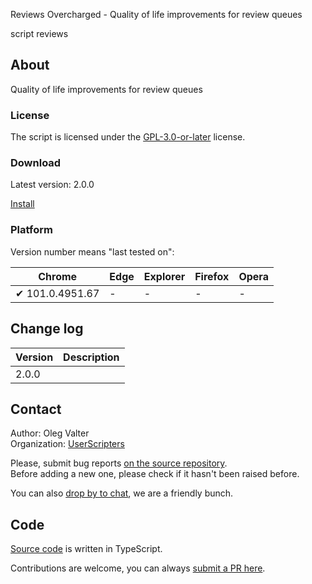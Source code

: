 Reviews Overcharged - Quality of life improvements for review queues

script reviews


<!-- thumbnail:  -->
<!-- version: 2.0.0 -->
<!-- tag: script -->
<!-- excerpt: Quality of life improvements for review queues -->


## About

Quality of life improvements for review queues

### License

The script is licensed under the [GPL-3.0-or-later](https://spdx.org/licenses/GPL-3.0-or-later) license.

### Download

Latest version: 2.0.0

[Install](https://github.com/userscripters/reviews-overcharged/raw/master/dist/modern/index.user.js)

### Platform

Version number means "last tested on":

| Chrome | Edge | Explorer | Firefox | Opera |
| - | - | - | - | - |
| ✔ 101.0.4951.67 | - | - | - | - |

## Change log

| Version    | Description |
| ---------- | ----------- |
| 2.0.0 |             |

## Contact

Author: Oleg Valter
<br>Organization: [UserScripters](https://github.com/userscripters)

Please, submit bug reports [on the source repository](https://github.com/reviews-overcharged/issues).
<br>Before adding a new one, please check if it hasn't been raised before.

You can also [drop by to chat](https://chat.stackoverflow.com/rooms/214345), we are a friendly bunch.

## Code

[Source code](https://github.com/reviews-overcharged/blob/master/src/index.ts) is written in TypeScript.

Contributions are welcome, you can always [submit a PR here](https://github.com/reviews-overcharged/pulls).